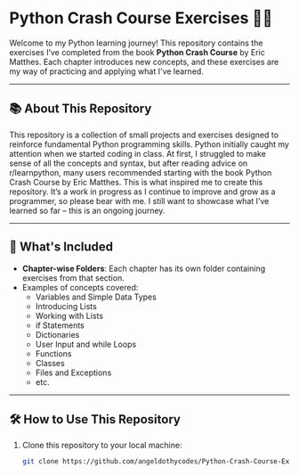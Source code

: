 # Python Crash Course Exercises 🐍🐍

Welcome to my Python learning journey! This repository contains the exercises I’ve completed from the book **Python Crash Course** by Eric Matthes. 
Each chapter introduces new concepts, and these exercises are my way of practicing and applying what I've learned.

---

## 📚 **About This Repository**
This repository is a collection of small projects and exercises designed to reinforce fundamental Python programming skills. Python initially caught my attention when we started coding in class. 
At first, I struggled to make sense of all the concepts and syntax, but after reading advice on r/learnpython, many users recommended starting with the book Python Crash Course by Eric Matthes. 
This is what inspired me to create this repository. It’s a work in progress as I continue to improve and grow as a programmer, so please bear with me. 
I still want to showcase what I’ve learned so far – this is an ongoing journey.

---

## 🌟 **What's Included**
- **Chapter-wise Folders**: Each chapter has its own folder containing exercises from that section.
- Examples of concepts covered:
  - Variables and Simple Data Types
  - Introducing Lists
  - Working with Lists
  - if Statements
  - Dictionaries
  - User Input and while Loops
  - Functions
  - Classes
  - Files and Exceptions
  - etc.

---

## 🛠 **How to Use This Repository**
1. Clone this repository to your local machine:
   ```bash
   git clone https://github.com/angeldothycodes/Python-Crash-Course-Exercises.git
